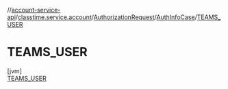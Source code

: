 //[account-service-api](../../../../../index.md)/[classtime.service.account](../../../index.md)/[AuthorizationRequest](../../index.md)/[AuthInfoCase](../index.md)/[TEAMS_USER](index.md)

# TEAMS_USER

[jvm]\
[TEAMS_USER](index.md)
